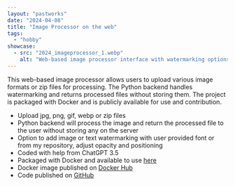 ```yaml
---
layout: "pastworks"
date: "2024-04-08"
title: "Image Processor on the web"
tags:
  - "hobby"
showcase:
  - src: "2024_imageprocessor_1.webp"
    alt: "Web-based image processor interface with watermarking options."
---
```

This web-based image processor allows users to upload various image formats or zip files for processing. The Python backend handles watermarking and returns processed files without storing them. The project is packaged with Docker and is publicly available for use and contribution.

- Upload jpg, png, gif, webp or zip files
- Python backend will process the image and return the processed file to the user without storing any on the server
- Option to add image or text watermarking with user provided font or from my repository, adjust opacity and positioning
- Coded with help from ChatGPT 3.5
- Packaged with Docker and available to use [here](https://img.vtsuki.net)
- Docker image published on [Docker Hub](https://hub.docker.com/r/reverie89/image-processor)
- Code published on [GitHub](https://github.com/reverie89/image-processor)
